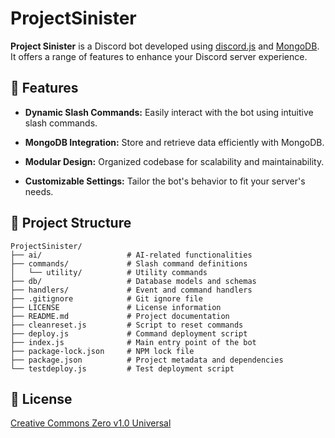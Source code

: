 # ProjectSinister

**Project Sinister** is a Discord bot developed using [discord.js](https://discord.js.org/) and [MongoDB](https://www.mongodb.com/). It offers a range of features to enhance your Discord server experience.

## 🚀 Features
- **Dynamic Slash Commands:** Easily interact with the bot using intuitive slash commands.

- **MongoDB Integration:** Store and retrieve data efficiently with MongoDB.

- **Modular Design:** Organized codebase for scalability and maintainability.

- **Customizable Settings:** Tailor the bot's behavior to fit your server's needs.

## 📁 Project Structure
```plaintext
ProjectSinister/
├── ai/                   # AI-related functionalities
├── commands/             # Slash command definitions
│   └── utility/          # Utility commands
├── db/                   # Database models and schemas
├── handlers/             # Event and command handlers
├── .gitignore            # Git ignore file
├── LICENSE               # License information
├── README.md             # Project documentation
├── cleanreset.js         # Script to reset commands
├── deploy.js             # Command deployment script
├── index.js              # Main entry point of the bot
├── package-lock.json     # NPM lock file
├── package.json          # Project metadata and dependencies
└── testdeploy.js         # Test deployment script
```

## 📄 License
[Creative Commons Zero v1.0 Universal](https://creativecommons.org/publicdomain/zero/1.0/deed.en/)